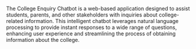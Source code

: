 The College Enquiry Chatbot is a web-based application designed to assist students, parents, and other stakeholders with inquiries about college-related information. This intelligent chatbot leverages natural language processing to provide instant responses to a wide range of questions, enhancing user experience and streamlining the process of obtaining information about the college.
